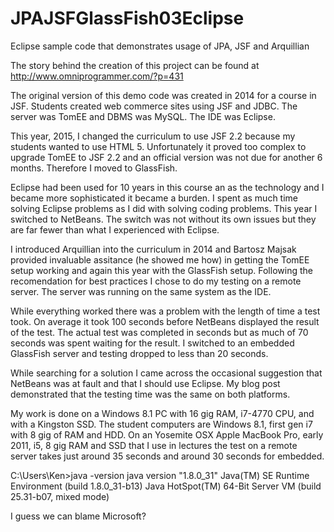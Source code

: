 # JPAJSFGlassFish03Eclipse
Eclipse sample code that demonstrates usage of JPA, JSF and Arquillian

The story behind the creation of this project can be found at http://www.omniprogrammer.com/?p=431

The original version of this demo code was created in 2014 for a course in JSF. Students created web commerce sites using JSF and JDBC. The server was TomEE and DBMS was MySQL. The IDE was Eclipse.

This year, 2015, I changed the curriculum to use JSF 2.2 because my students wanted to use HTML 5. Unfortunately it proved too complex to upgrade TomEE to JSF 2.2 and an official version was not due for another 6 months. Therefore I moved to GlassFish.

Eclipse had been used for 10 years in this course an as the technology and I became more sophisticated it became a burden. I spent as much time solving Eclipse problems as I did with solving coding problems. This year I switched to NetBeans. The switch was not without its own issues but they are far fewer than what I experienced with Eclipse.

I introduced Arquillian into the curriculum in 2014 and Bartosz Majsak provided invaluable assitance (he showed me how) in getting the TomEE setup working and again this year with the GlassFish setup. Following the recomendation for best practices I chose to do my testing on a remote server. The server was running on the same system as the IDE.

While everything worked there was a problem with the length of time a test took. On average it took 100 seconds before NetBeans displayed the result of the test. The actual test was completed in seconds but as much of 70 seconds was spent waiting for the result. I switched to an embedded GlassFish server and testing dropped to less than 20 seconds.

While searching for a solution I came across the occasional suggestion that NetBeans was at fault and that I should use Eclipse. My blog post demonstrated that the testing time was the same on both platforms.

My work is done on a Windows 8.1 PC with 16 gig RAM, i7-4770 CPU, and with a Kingston SSD. The student computers are Windows 8.1, first gen i7 with 8 gig of RAM and HDD. On an Yosemite OSX Apple MacBook Pro, early 2011, i5, 8 gig RAM and SSD that I use in lectures the test on a remote server takes just around 35 seconds and around 30 seconds for embedded.

C:\Users\Ken>java -version
java version "1.8.0_31"
Java(TM) SE Runtime Environment (build 1.8.0_31-b13)
Java HotSpot(TM) 64-Bit Server VM (build 25.31-b07, mixed mode)

I guess we can blame Microsoft?
